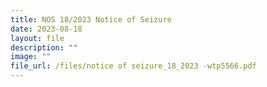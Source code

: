 ```yaml
---
title: NOS 18/2023 Notice of Seizure
date: 2023-08-18
layout: file
description: ""
image: ""
file_url: /files/notice of seizure_18_2023 -wtp5566.pdf
---
```

